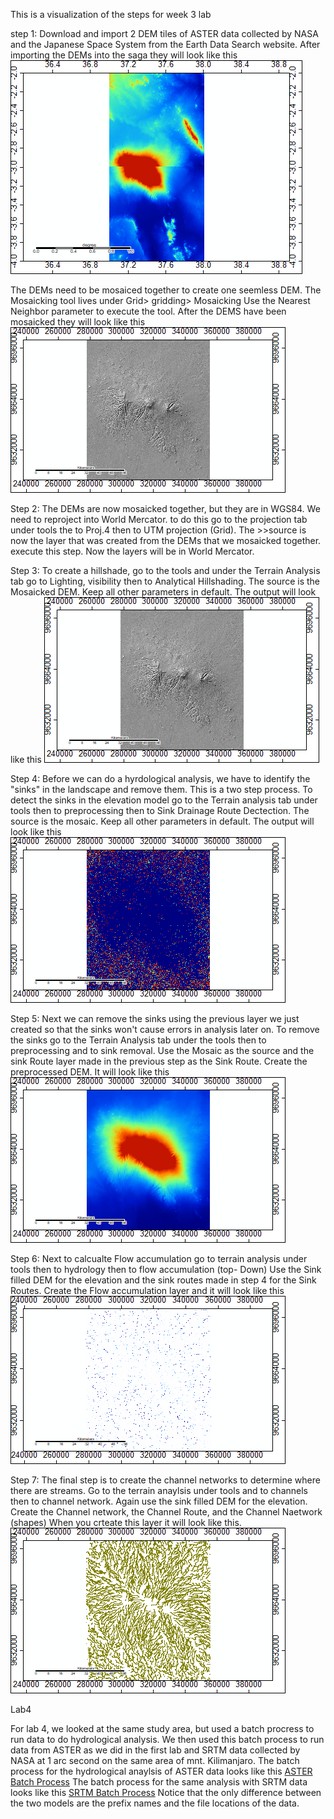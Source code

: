 This is a visualization of the steps for week 3 lab

step 1: 
Download and import 2 DEM tiles of ASTER data collected by NASA and the Japanese Space System from the Earth Data Search website. After importing the DEMs into the saga they will look like this ![Demsnotmosaiced](DEMfilesASTER.png)

The DEMs need to be mosaiced together to create one seemless DEM. The Mosaicking tool lives under Grid> gridding> Mosaicking
Use the Nearest Neighbor parameter to execute the tool.
After the DEMS have been mosaicked they will look like this ![DEMSmosaic](MosaicmapASTER.png)

Step 2:
The DEMs are now mosaicked together, but they are in WGS84. We need to reproject into World Mercator.
to do this go to the projection tab under tools the to Proj.4 then to UTM projection (Grid). 
The >>source is now the layer that was created from the DEMs that we mosaicked together.
execute this step. Now the layers will be in World Mercator. 

Step 3: 
To create a hillshade, go to the tools and under the Terrain Analysis tab go to Lighting, visibility then to Analytical 
Hillshading. The source is the Mosaicked DEM. Keep all other parameters in default. The output will look like this ![Hillshade](hillshadeASTER.png)

Step 4: 
 Before we can do a hyrdological analysis, we have to identify the "sinks" in the landscape and remove them. This is a two step process. To detect the sinks in the elevation model go to the Terrain analysis tab under tools then to preprocessing then 
to Sink Drainage Route Dectection. The source is the mosaic. Keep all other parameters in default. The output will look like this ![Detect Sinks](sinkrouteASTER.png)

Step 5: 
Next we can remove the sinks using the previous layer we just created so that the sinks won't cause errors in analysis later on. 
To remove the sinks go to the Terrain Analysis tab under the tools then to preprocessing and to sink removal. 
Use the Mosaic as the source and the sink Route layer made in the previous step as the Sink Route. 
Create the preprocessed DEM. It will look like this ![no sinks](nosinksASTER.png)

Step 6: 
Next to calcualte Flow accumulation go to terrain analysis under tools then to hydrology then to flow accumulation (top- Down)
Use the Sink filled DEM for the elevation and the sink routes made in step 4 for the Sink Routes. 
Create the Flow accumulation layer and it will look like this ![Flow Accumulation](FlowaccumulationASTER.png)

Step 7: 
The final step is to create the channel networks to determine where there are streams. 
Go to the terrain anaylsis under tools and to channels then to channel network. 
Again use the sink filled DEM for the elevation. Create the Channel network, the Channel Route, and the Channel Naetwork (shapes)
When you crteate this layer it will look like this. ![Channel Networks](channelnetworkASTER.png)


Lab4 

For lab 4, we looked at the same study area, but used a batch procress to run data to do hydrological analysis. We then used this batch 
process to run data from ASTER as we did in the first lab and SRTM data collected by NASA at 1 arc second on the same area of mnt. 
Kilimanjaro. 
The batch process for the hydrological anaylsis of ASTER data looks like this [ASTER Batch Process](mosaic_utmproj_hillshade_sinks_sinkremoval_flowaccumulation_Channelnetworks.bat)
The batch process for the same analysis with SRTM data looks like this [SRTM Batch Process](Mosaic_UTMproj_hillshade_sinks_sinkremoval_flowAcc_Channels_SRTM.bat)
Notice that the only difference between the two models are the prefix names and the file locations of the data. 

